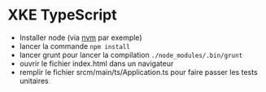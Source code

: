 XKE TypeScript
==============


* Installer node (via [nvm](https://github.com/creationix/nvm) par exemple)
* lancer la commande `npm install`
* lancer grunt pour lancer la compilation `./node_modules/.bin/grunt`
* ouvrir le fichier index.html dans un navigateur
* remplir le fichier srcm/main/ts/Application.ts pour faire passer les tests unitaires



